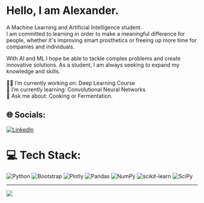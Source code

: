 # Hello, I am Alexander. 
  
A Machine Learning and Artificial Intelligence student.  
I am committed to learning in order to make a meaningful difference for people, whether it's improving smart prosthetics or freeing up more time for companies and individuals.  

With AI and ML I hope be able to tackle complex problems and create innovative solutions. As a student, I am always seeking to expand my knowledge and skills.

:man_technologist: I’m currently working on: Deep Learning Course <br>:mechanical_arm: I’m currently learning:             Convolutional Neural Networks<br>💬 Ask me about:                           Cooking or Fermentation.


## 🌐 Socials:
[![LinkedIn](https://img.shields.io/badge/LinkedIn-%230077B5.svg?logo=linkedin&logoColor=white)](https://linkedin.com/in/https://www.linkedin.com/in/-alexander-andersson-/) 

# 💻 Tech Stack:
![Python](https://img.shields.io/badge/python-3670A0?style=flat&logo=python&logoColor=ffdd54) ![Bootstrap](https://img.shields.io/badge/bootstrap-%23563D7C.svg?style=flat&logo=bootstrap&logoColor=white) ![Plotly](https://img.shields.io/badge/Plotly-%233F4F75.svg?style=flat&logo=plotly&logoColor=white) ![Pandas](https://img.shields.io/badge/pandas-%23150458.svg?style=flat&logo=pandas&logoColor=white) ![NumPy](https://img.shields.io/badge/numpy-%23013243.svg?style=flat&logo=numpy&logoColor=white) ![scikit-learn](https://img.shields.io/badge/scikit--learn-%23F7931E.svg?style=flat&logo=scikit-learn&logoColor=white) ![SciPy](https://img.shields.io/badge/SciPy-%230C55A5.svg?style=flat&logo=scipy&logoColor=%white)
</br>

---
[![](https://visitcount.itsvg.in/api?id=Rufshod&icon=5&color=11)](https://visitcount.itsvg.in)

